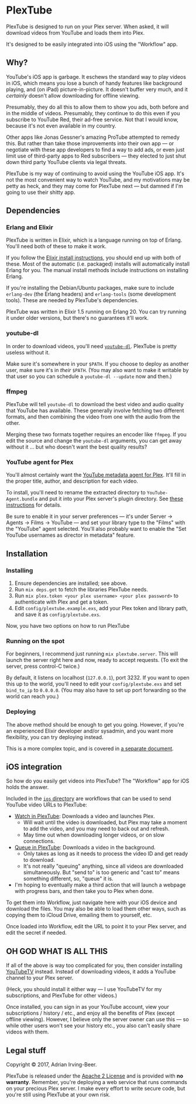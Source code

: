 # PlexTube

PlexTube is designed to run on your Plex server.  When asked, it will download videos from YouTube and loads them into Plex.

It's designed to be easily integrated into iOS using the "Workflow" app.

## Why?

YouTube's iOS app is garbage.  It eschews the standard way to play videos in iOS, which means you lose a bunch of handy features like background playing, and (on iPad) picture-in-picture.  It doesn't buffer very much, and it *certainly* doesn't allow downloading for offline viewing.

Presumably, they do all this to allow them to show you ads, both before and in the middle of videos.  Presumably, they continue to do this even if you subscribe to YouTube Red, their ad-free service.  Not that I would know, because it's not even available in my country.

Other apps like Jonas Gessner's amazing ProTube attempted to remedy this.  But rather than take those improvements into their own app — or negotiate with these app developers to find a way to add ads, or even just limit use of third-party apps to Red subscribers — they elected to just shut down third party YouTube clients via legal threats.

PlexTube is my way of continuing to avoid using the YouTube iOS app.  It's not the most convenient way to watch YouTube, and my motivations may be petty as heck, and they may come for PlexTube next — but damned if I'm going to use their shitty app.

## Dependencies

### Erlang and Elixir

PlexTube is written in Elixir, which is a language running on top of Erlang.  You'll need both of these to make it work.

If you follow the [Elixir install instructions](https://elixir-lang.org/install.html), you should end up with both of these.  Most of the automatic (i.e. packaged) installs will automatically install Erlang for you.  The manual install methods include instructions on installing Erlang.

If you're installing the Debian/Ubuntu packages, make sure to include `erlang-dev` (the Erlang headers) and `erlang-tools` (some development tools).  These are needed by PlexTube's dependencies.

PlexTube was written in Elixir 1.5 running on Erlang 20.  You can try running it under older versions, but there's no guarantees it'll work.

### youtube-dl

In order to download videos, you'll need [`youtube-dl`](https://rg3.github.io/youtube-dl/).  PlexTube is pretty useless without it.

Make sure it's somewhere in your `$PATH`.  If you choose to deploy as another user, make sure it's in *their* `$PATH`.  (You may also want to make it writable by that user so you can schedule a `youtube-dl --update` now and then.)

### ffmpeg

PlexTube will tell `youtube-dl` to download the best video and audio quality that YouTube has available.  These generally involve fetching two different formats, and then combining the video from one with the audio from the other.

Merging these two formats together requires an encoder like `ffmpeg`.  If you edit the source and change the `youtube-dl` arguments, you can get away without it … but who doesn't want the best quality results?

### YouTube agent for Plex

You'll almost certainly want the [YouTube metadata agent for Plex](https://forums.plex.tv/discussion/83106/rel-youtube-metadata-agent).  It'll fill in the proper title, author, and description for each video.

To install, you'll need to rename the extracted directory to `YouTube-Agent.bundle` and put it into your Plex server's plugin directory.  See [these instructions](https://support.plex.tv/hc/en-us/articles/201187656-How-do-I-manually-install-a-channel-) for details.

Be sure to enable it in your server preferences — it's under Server → Agents → Films → YouTube — and set your library type to the "Films" with the "YouTube" agent selected.  You'll also probably want to enable the "Set YouTube usernames as director in metadata" feature.

## Installation

### Installing

1. Ensure dependencies are installed; see above.
2. Run `mix deps.get` to fetch the libraries PlexTube needs.
3. Run `mix plex.token <your plex username> <your plex password>` to authenticate with Plex and get a token.
4. Edit `config/plextube.example.exs`, add your Plex token and library path, and save it as `config/plextube.exs`.

Now, you have two options on how to run PlexTube

### Running on the spot

For beginners, I recommend just running `mix plextube.server`.  This will launch the server right here and now, ready to accept requests.  (To exit the server, press control-C twice.)

By default, it listens on localhost (`127.0.0.1`), port 3232.  If you want to open this up to the world, you'll need to edit your `config/plextube.exs` and set `bind_to_ip` to `0.0.0.0`.  (You may also have to set up port forwarding so the world can reach you.)

### Deploying

The above method should be enough to get you going.  However, if you're an experienced Elixir developer and/or sysadmin, and you want more flexibility, you can try deploying instead.

This is a more complex topic, and is covered in [a separate document](docs/deploying.md).

## iOS integration

So how do you easily get videos into PlexTube?  The "Workflow" app for iOS holds the answer.

Included in the [`ios` directory](ios/) are workflows that can be used to send YouTube video URLs to PlexTube:

* [Watch in PlexTube](ios/Watch%20in%20PlexTube.wflow): Downloads a video and launches Plex.
  * Will wait until the video is downloaded, but Plex may take a moment to add the video, and you may need to back out and refresh.
  * May time out when downloading longer videos, or on slow connections.
* [Queue in PlexTube](ios/Queue%20in%20PlexTube.wflow): Downloads a video in the background.
  * Only takes as long as it needs to process the video ID and get ready to download.
  * It's not really "queuing" anything, since all videos are downloaded simultaneously.  But "send to" is too generic and "cast to" means something different, so, "queue" it is.
* I'm hoping to eventually make a third action that will launch a webpage with progress bars, and then take you to Plex when done.

To get them into Workflow, just navigate here with your iOS device and download the files.  You may also be able to load them other ways, such as copying them to iCloud Drive, emailing them to yourself, etc.

Once loaded into Workflow, edit the URL to point it to your Plex server, and edit the secret if needed.

## OH GOD WHAT IS ALL THIS

If all of the above is way too complicated for you, then consider installing [YouTubeTV](https://github.com/kolsys/YouTubeTV.bundle) instead.  Instead of downloading videos, it adds a YouTube channel to your Plex server.

(Heck, you should install it either way — I use YouTubeTV for my subscriptions, and PlexTube for other videos.)

Once installed, you can sign in as your YouTube account, view your subscriptions / history / etc., and enjoy all the benefits of Plex (except offline viewing).  However, I believe only the server owner can use this — so while other users won't see your history etc., you also can't easily share videos with them.

## Legal stuff

Copyright © 2017, Adrian Irving-Beer.

PlexTube is released under the [Apache 2 License](LICENSE) and is provided with **no warranty**.  Remember, you're deploying a web service that runs commands on your precious Plex server.  I make every effort to write secure code, but you're still using PlexTube at your own risk.
